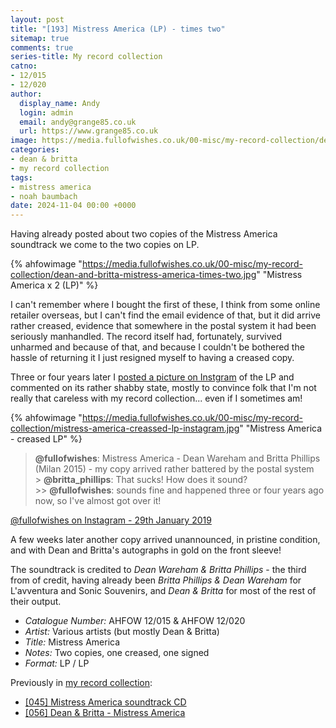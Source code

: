 ```yaml
---
layout: post
title: "[193] Mistress America (LP) - times two"
sitemap: true
comments: true
series-title: My record collection
catno:
- 12/015
- 12/020
author:
  display_name: Andy
  login: admin
  email: andy@grange85.co.uk
  url: https://www.grange85.co.uk
image: https://media.fullofwishes.co.uk/00-misc/my-record-collection/dean-and-britta-mistress-america-times-two.jpg
categories:
- dean & britta
- my record collection
tags:
- mistress america
- noah baumbach
date: 2024-11-04 00:00 +0000
---
```

Having already posted about two copies of the Mistress America soundtrack we come to the two copies on LP.

{% ahfowimage "https://media.fullofwishes.co.uk/00-misc/my-record-collection/dean-and-britta-mistress-america-times-two.jpg" "Mistress America x 2 (LP)" %}

I can't remember where I bought the first of these, I think from some online retailer overseas, but I can't find the email evidence of that, but it did arrive rather creased, evidence that somewhere in the postal system it had been seriously manhandled. The record itself had, fortunately, survived unharmed and because of that, and because I couldn't be bothered the hassle of returning it I just resigned myself to having a creased copy.

Three or four years later I [posted a picture on Instgram](https://www.instagram.com/p/BtNi4QqA1YL/) of the LP and commented on its rather shabby state, mostly to convince folk that I'm not really that careless with my record collection... even if I sometimes am!

{% ahfowimage "https://media.fullofwishes.co.uk/00-misc/my-record-collection/mistress-america-creassed-lp-instagram.jpg" "Mistress America - creased LP" %}

<blockquote>
<p>
<strong>@fullofwishes</strong>: Mistress America - Dean Wareham and Britta Phillips (Milan 2015) - my copy arrived rather battered by the postal system<br>
 > <strong>@britta_phillips</strong>: That sucks! How does it sound?<br>
 >> <strong>@fullofwishes</strong>: sounds fine and happened three or four years ago now, so I've almost got over it!</p>
</blockquote>
<p class="caption"><a href="https://www.instagram.com/p/BtNi4QqA1YL/">@fullofwishes on Instagram - 29th January 2019</a></p>


A few weeks later another copy arrived unannounced, in pristine condition, and with Dean and Britta's autographs in gold on the front sleeve!

The soundtrack is credited to _Dean Wareham & Britta Phillips_ - the third from of credit, having already been _Britta Phillips & Dean Wareham_ for L'avventura and Sonic Souvenirs, and _Dean & Britta_ for most of the rest of their output.

 - *Catalogue Number:* AHFOW 12/015 & AHFOW 12/020
 - *Artist:* Various artists (but mostly Dean & Britta)
 - *Title:* Mistress America
 - *Notes:* Two copies, one creased, one signed
 - *Format:* LP / LP

Previously in [my record collection](/category/my-record-collection):
 - [[045] Mistress America soundtrack CD](/2023/06/22/my-record-collection-045-mistress-america-soundtrack-cd/)
 - [[056] Dean & Britta - Mistress America](/2023/07/31/my-record-collection-056-dean-britta-mistress-america/)


